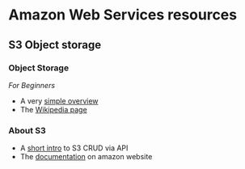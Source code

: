 # Amazon Web Services resources

## S3 Object storage

### Object Storage

*For Beginners*
- A very [simple overview](https://www.infoworld.com/article/2614094/data-center/what-is-object-storage-.html)
- The [Wikipedia page](https://en.wikipedia.org/wiki/Object_storage)


### About S3
- A [short intro](https://developer.ibm.com/recipes/tutorials/cloud-object-storage-s3-api-intro/) to S3 CRUD via API
- The [documentation](https://aws.amazon.com/fr/documentation/s3/) on amazon website
